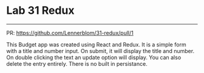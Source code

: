 # Lab 31 Redux
___
   PR: https://github.com/Lennerblom/31-redux/pull/1

   This Budget app was created using React and Redux.  It is a simple form with a title and number input.  On submit, it will display the title and number.  On double clicking the text an update option will display.  You can also delete the entry entirely.  There is no built in persistance.
